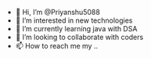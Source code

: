 - 👋 Hi, I’m @Priyanshu5088
- 👀 I’m interested in new technologies 
- 🌱 I’m currently learning java with DSA
- 💞️ I’m looking to collaborate with coders
- 📫 How to reach me my ..

<!---
Priyanshu5088/Priyanshu5088 is a ✨ special ✨ repository because its `README.md` (this file) appears on your GitHub profile.
You can click the Preview link to take a look at your changes.
--->
